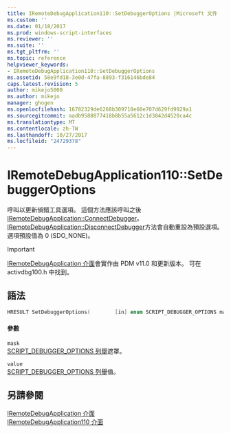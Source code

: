 ```yaml
---
title: IRemoteDebugApplication110::SetDebuggerOptions |Microsoft 文件
ms.custom: ''
ms.date: 01/18/2017
ms.prod: windows-script-interfaces
ms.reviewer: ''
ms.suite: ''
ms.tgt_pltfrm: ''
ms.topic: reference
helpviewer_keywords:
- IRemoteDebugApplication110::SetDebuggerOptions
ms.assetid: 58e9fd18-3e0d-47fa-8893-f316146bde84
caps.latest.revision: 5
author: mikejo5000
ms.author: mikejo
manager: ghogen
ms.openlocfilehash: 16782329de6268b309710e60e707d629fd9929a1
ms.sourcegitcommit: aadb9588877418b8b55a5612c1d3842d4520ca4c
ms.translationtype: MT
ms.contentlocale: zh-TW
ms.lasthandoff: 10/27/2017
ms.locfileid: "24729378"
---
```

# <a name="iremotedebugapplication110setdebuggeroptions"></a>IRemoteDebugApplication110::SetDebuggerOptions
呼叫以更新偵錯工具選項。 這個方法應該呼叫之後[IRemoteDebugApplication::ConnectDebugger](../../winscript/reference/iremotedebugapplication-connectdebugger.md)。 [IRemoteDebugApplication::DisconnectDebugger](../../winscript/reference/iremotedebugapplication-disconnectdebugger.md)方法會自動重設為預設選項。 選項預設值為 0 (SDO_NONE)。  
  
> [!IMPORTANT]
>  [IRemoteDebugApplication 介面](../../winscript/reference/iremotedebugapplication-interface.md)會實作由 PDM v11.0 和更新版本。 可在 activdbg100.h 中找到。  
  
## <a name="syntax"></a>語法  
  
```cpp  
HRESULT SetDebuggerOptions(        [in] enum SCRIPT_DEBUGGER_OPTIONS mask,        [in] enum SCRIPT_DEBUGGER_OPTIONS value    );  
```  
  
#### <a name="parameters"></a>參數  
 `mask`  
 [SCRIPT_DEBUGGER_OPTIONS 列舉](../../winscript/reference/script-debugger-options-enumeration.md)遮罩。  
  
 `value`  
 [SCRIPT_DEBUGGER_OPTIONS 列舉](../../winscript/reference/script-debugger-options-enumeration.md)值。  
  
## <a name="see-also"></a>另請參閱  
 [IRemoteDebugApplication 介面](../../winscript/reference/iremotedebugapplication-interface.md)   
 [IRemoteDebugApplication110 介面](../../winscript/reference/iremotedebugapplication110-interface.md)